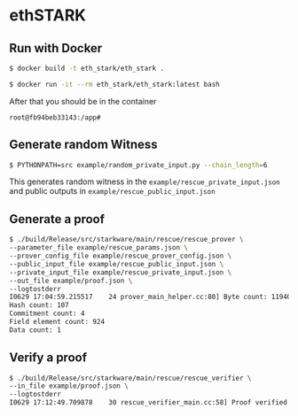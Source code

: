 # ethSTARK

## Run with Docker

```bash
$ docker build -t eth_stark/eth_stark .
```

```bash
$ docker run -it --rm eth_stark/eth_stark:latest bash
```

After that you should be in the container

```
root@fb94beb33143:/app#
```

## Generate random Witness

```bash
$ PYTHONPATH=src example/random_private_input.py --chain_length=6
```

This generates random witness in the `example/rescue_private_input.json` and public outputs in `example/rescue_public_input.json`

## Generate a proof

```bash
$ ./build/Release/src/starkware/main/rescue/rescue_prover \
--parameter_file example/rescue_params.json \
--prover_config_file example/rescue_prover_config.json \
--public_input_file example/rescue_public_input.json \
--private_input_file example/rescue_private_input.json \
--out_file example/proof.json \
--logtostderr
I0629 17:04:59.215517    24 prover_main_helper.cc:80] Byte count: 11940
Hash count: 107
Commitment count: 4
Field element count: 924
Data count: 1
```

## Verify a proof

```bash
$ ./build/Release/src/starkware/main/rescue/rescue_verifier \
--in_file example/proof.json \
--logtostderr
I0629 17:12:49.709878    30 rescue_verifier_main.cc:58] Proof verified successfully.
```
